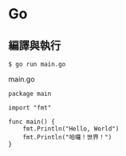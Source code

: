 # Go

## 編譯與執行


```
$ go run main.go
```

main.go

```
package main

import "fmt"

func main() {
    fmt.Println("Hello, World")
    fmt.Println("哈囉！世界！")
}
```